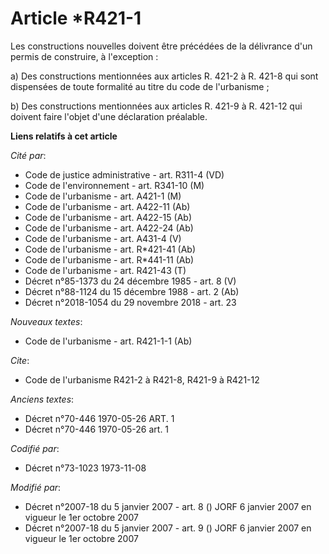 # Article *R421-1

Les constructions nouvelles doivent être précédées de la délivrance d'un permis de construire, à l'exception :

a) Des constructions mentionnées aux articles R. 421-2 à R. 421-8 qui sont dispensées de toute formalité au titre du code de
l'urbanisme ;

b) Des constructions mentionnées aux articles R. 421-9 à R. 421-12 qui doivent faire l'objet d'une déclaration préalable.

**Liens relatifs à cet article**

_Cité par_:

  - Code de justice administrative - art. R311-4 (VD)
  - Code de l'environnement - art. R341-10 (M)
  - Code de l'urbanisme - art. A421-1 (M)
  - Code de l'urbanisme - art. A422-11 (Ab)
  - Code de l'urbanisme - art. A422-15 (Ab)
  - Code de l'urbanisme - art. A422-24 (Ab)
  - Code de l'urbanisme - art. A431-4 (V)
  - Code de l'urbanisme - art. R*421-41 (Ab)
  - Code de l'urbanisme - art. R*441-11 (Ab)
  - Code de l'urbanisme - art. R421-43 (T)
  - Décret n°85-1373 du 24 décembre 1985 - art. 8 (V)
  - Décret n°88-1124 du 15 décembre 1988 - art. 2 (Ab)
  - Décret n°2018-1054 du 29 novembre 2018 - art. 23

_Nouveaux textes_:

  - Code de l'urbanisme - art. R421-1-1 (Ab)

_Cite_:

  - Code de l'urbanisme R421-2 à R421-8, R421-9 à R421-12

_Anciens textes_:

  - Décret n°70-446 1970-05-26 ART. 1
  - Décret n°70-446 1970-05-26 art. 1

_Codifié par_:

  - Décret n°73-1023 1973-11-08

_Modifié par_:

  - Décret n°2007-18 du 5 janvier 2007 - art. 8 () JORF 6 janvier 2007 en vigueur le 1er octobre 2007
  - Décret n°2007-18 du 5 janvier 2007 - art. 9 () JORF 6 janvier 2007 en vigueur le 1er octobre 2007
